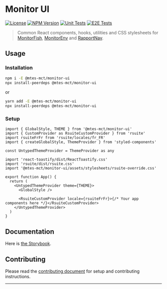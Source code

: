 # Monitor UI

[![License][img-license]][lnk-license] [![NPM Version][img-npm]][lnk-npm] [![Unit Tests][img-github]][lnk-github]
[![E2E Tests][img-cypress]][lnk-cypress]

> Common React components, hooks, utilities and CSS stylesheets for [MonitorFish][lnk-github-monitorfish],
> [MonitorEnv][lnk-github-monitorenv] and [RapportNav][lnk-github-rapportnav].

## Usage

### Installation

```sh
npm i -E @mtes-mct/monitor-ui
npx install-peerdeps @mtes-mct/monitor-ui
```

or

```sh
yarn add -E @mtes-mct/monitor-ui
npx install-peerdeps @mtes-mct/monitor-ui
```

### Setup

```tsx
import { GlobalStyle, THEME } from '@mtes-mct/monitor-ui'
import { CustomProvider as RsuiteCustomProvider } from 'rsuite'
import rsuiteFrFr from 'rsuite/locales/fr_FR'
import { createGlobalStyle, ThemeProvider } from 'styled-components'

const UntypedThemeProvider = ThemeProvider as any

import 'react-toastify/dist/ReactToastify.css'
import 'rsuite/dist/rsuite.css'
import '@mtes-mct/monitor-ui/assets/stylesheets/rsuite-override.css'

export function App() {
  return (
    <UntypedThemeProvider theme={THEME}>
      <GlobalStyle />

      <RsuiteCustomProvider locale={rsuiteFrFr}>{/* Your app components here */}</RsuiteCustomProvider>
    </UntypedThemeProvider>
  )
}
```

## Documentation

Here is [the Storybook][lnk-storybook].

## Contributing

Please read the [contributing document](CONTRIBUTING.md) for setup and contributing instructions.

---

[img-cypress]:
  https://img.shields.io/endpoint?url=https://cloud.cypress.io/badge/simple/qnpjm2/main&label=E2E&logo=cypress&style=for-the-badge
[img-github]:
  https://img.shields.io/github/actions/workflow/status/MTES-MCT/monitor-ui/check.yml?branch=main&label=Unit&style=for-the-badge
[img-license]: https://img.shields.io/github/license/MTES-MCT/monitor-ui?style=for-the-badge
[img-npm]: https://img.shields.io/npm/v/@mtes-mct/monitor-ui?style=for-the-badge
[lnk-cypress]: https://cloud.cypress.io/projects/qnpjm2/runs
[lnk-github]: https://github.com/MTES-MCT/monitor-ui/actions?query=branch%3Amain++
[lnk-github-monitorenv]: https://github.com/MTES-MCT/monitorenv
[lnk-github-monitorfish]: https://github.com/MTES-MCT/monitorfish
[lnk-github-rapportnav]: https://github.com/MTES-MCT/rapportnav2
[lnk-license]: https://github.com/MTES-MCT/monitor-ui/blob/main/LICENSE
[lnk-npm]: https://www.npmjs.com/package/@mtes-mct/monitor-ui
[lnk-storybook]: https://mtes-mct.github.io/monitor-ui/
